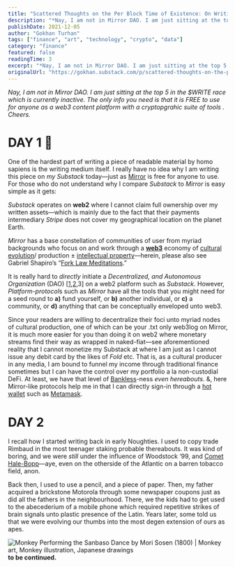 ```yaml
---
title: "Scattered Thoughts on the Per Block Time of Existence: On Writing #1"
description: "*Nay, I am not in Mirror DAO. I am just sitting at the top 5 in the $WRITE race which is currently inactive. The only info you need is that it is FREE to use for anyone as a web3 content platform with..."
publishDate: 2021-12-05
author: "Gokhan Turhan"
tags: ["finance", "art", "technology", "crypto", "data"]
category: "finance"
featured: false
readingTime: 3
excerpt: "*Nay, I am not in Mirror DAO. I am just sitting at the top 5 in the $WRITE race which is currently inactive. The only info you need is that it is FREE to use for anyone as a web3 content platform with..."
originalUrl: "https://gokhan.substack.com/p/scattered-thoughts-on-the-per-block"
---
```


*Nay, I am not in Mirror DAO. I am just sitting at the top 5 in the $WRITE race which is currently inactive. The only info you need is that it is FREE to use for anyone as a web3 content platform with a cryptopgrahic suite of tools . Cheers.*

# DAY 1 🥷

One of the hardest part of writing a piece of readable material by homo sapiens is the writing medium itself. I really have no idea why I am writing this piece on *my Substack* today—just as [Mirror](https://mirror.xyz/dashboard) is free for anyone to use. For those who do not understand why I compare *Substack* to *Mirror* is easy simple as it gets:

*Substack* operates on **web2** where I cannot claim full ownership over my written assets—which is mainly due to the fact that their payments intermediary *Stripe* does not cover my geographical location on the planet Earth. 

*Mirror* has a base constellation of communities of user from myriad backgrounds who focus on and work through a **[web3](https://ethereum.org/en/developers/docs/web2-vs-web3/)** economy of [cultural evolution](https://alexmesoudi.com/publication/mesoudi_cultural_2011/)/ production ± [intellectual property](https://plato.stanford.edu/entries/intellectual-property/)—herein, please also see Gabriel Shapiro’s “[Fork Law Meditations](https://lexnode.substack.com/p/fork-law-meditations-part-1).”

It is really hard to *directly* initiate a *Decentralized, and Autonomous Organization* (DAO) [[1](https://blog.ethereum.org/2014/05/06/daos-dacs-das-and-more-an-incomplete-terminology-guide/),[2](https://linda.mirror.xyz/Vh8K4leCGEO06_qSGx-vS5lvgUqhqkCz9ut81WwCP2o),3] on a web2 platform such as *Substack*. However, *Platform-protocol*s such as *Mirror* have all the tools that you might need for a seed round to **a)** fund yourself, or **b)** another individual, or **c)** a community, or **d)** anything that can be conceptually enveloped unto web3.

Since your readers are willing to decentralize their foci unto myriad nodes of cultural production, one of which can be your .txt only web3log on Mirror, it is much more easier for you than doing it on web2 where monetary streams find their way as wrapped in naked-fiat—see aforementioned reality that I cannot monetize my Substack at where I am just as I cannot issue any debit card by the likes of *Fold* etc. That is, as a cultural producer in any media, I am bound to funnel my income through traditional finance sometimes but I can have the control over my portfolio a la non-custodial DeFi. At least, we have that level of [Bankless](https://newsletter.banklesshq.com/)-ness *even hereabouts*. &, here Mirror-like protocols help me in that I can directly sign-in through a [hot wallet](https://coinmarketcap.com/alexandria/article/hot-wallets-vs-cold-wallets-whats-the-difference) such as [Metamask](https://metamask.io/).

# DAY 2

I recall how I started writing back in early Noughties. I used to copy trade Rimbaud in the most teenager staking probable thereabouts. It was kind of boring, and we were *still* under the influence of Woodstock ‘99, and [Comet Hale-Bopp](https://www.youtube.com/watch?v=HtZN9QMUNqU)—aye, even on the otherside of the Atlantic on a barren tobacco field, anon. 

Back then, I used to use a pencil, and a piece of paper. Then, my father acquired a brickstone Motorola through some newspaper coupons just as did all the fathers in the neighbourhood. There, we the kids had to get used to the abecederium of a mobile phone which required repetitive strikes of brain signals unto plastic presence of the Latin. Years later, some told us that we were evolving our thumbs into the most degen extension of ours as apes.

![Monkey Performing the Sanbaso Dance by Mori Sosen (1800) | Monkey art,  Monkey illustration, Japanese drawings](https://bucketeer-e05bbc84-baa3-437e-9518-adb32be77984.s3.amazonaws.com/public/images/8ca86850-048f-477d-a9ff-a3d1cb65c564_485x800.jpeg)**to be continued.**
